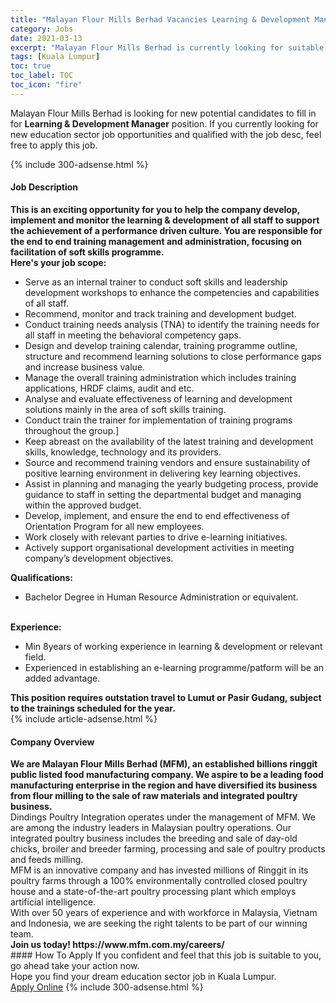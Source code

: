 ```yaml
---
title: "Malayan Flour Mills Berhad Vacancies Learning & Development Manager" 
category: Jobs 
date: 2021-03-13 
excerpt: "Malayan Flour Mills Berhad is currently looking for suitable person to fill in the Learning & Development Manager which positioned at Kuala Lumpur" 
tags: [Kuala Lumpur] 
toc: true 
toc_label: TOC 
toc_icon: "fire" 
--- 
```


<p>Malayan Flour Mills Berhad is looking for new potential candidates to fill in for <b>Learning & Development Manager</b> position. If you currently looking for new education sector job opportunities and qualified with the job desc, feel free to apply this job.
</p>{% include 300-adsense.html %} 
<div><div><h4>Job Description</h4></div><div><div><span><div><div><strong>This is an exciting opportunity for you to help the company develop, implement and monitor the learning &amp; development of all staff to support the achievement of a performance driven culture. You are responsible for the end to end training management and administration, focusing on facilitation of soft skills programme.</strong></div><div><strong>Here's your job scope:&#160;</strong></div><ul><li>Serve as an internal trainer to conduct soft skills and leadership development workshops to enhance the competencies and capabilities of all staff.</li><li>Recommend, monitor and track training and development budget.</li><li>Conduct training needs analysis (TNA) to identify the training needs for all staff in meeting the behavioral competency gaps.</li><li>Design and develop training calendar, training programme outline, structure and recommend learning solutions to close performance gaps and increase business value.</li><li>Manage the overall training administration which includes training applications, HRDF claims, audit and etc.</li><li>Analyse and evaluate effectiveness of learning and development solutions mainly in the area of soft skills training.</li><li>Conduct train the trainer for implementation of training programs throughout the group.]</li><li>Keep abreast on the availability of the latest training and development skills, knowledge, technology and its providers.</li><li>Source and recommend training vendors and ensure sustainability of positive learning environment in delivering key learning objectives.</li><li>Assist in planning and managing the yearly budgeting process, provide guidance to staff in setting the departmental budget and managing within the approved budget.</li><li>Develop, implement, and ensure the end to end effectiveness of Orientation Program for all new employees.</li><li>Work closely with relevant parties to drive e-learning initiatives.</li><li>Actively support organisational development activities in meeting company&#8217;s development objectives.</li></ul><div><div><strong>Qualifications:</strong></div><ul><li>Bachelor Degree in Human Resource Administration or equivalent.</li></ul><div><br><strong>Experience:</strong></div><ul><li>Min 8years of working experience in learning &amp; development or relevant field.</li><li>Experienced in establishing an e-learning programme/patform will be an added advantage.</li></ul><div><strong>This position requires outstation travel to Lumut or Pasir Gudang, subject to the trainings scheduled for the year.</strong></div></div></div></span></div></div></div> 
{% include article-adsense.html %} 
<div><div><h4>Company Overview</h4></div><div><div><span><div><div>
<strong>We are Malayan Flour Mills Berhad (MFM), an established billions ringgit public listed food manufacturing company. We aspire to be a leading food manufacturing enterprise in the region and have diversified its business from flour milling to the sale of raw materials and integrated poultry business.</strong></div>
<div>
	Dindings Poultry Integration operates under the management of MFM. We are among the industry leaders in Malaysian poultry operations. Our integrated poultry business includes the breeding and sale of day-old chicks, broiler and breeder farming, processing and sale of poultry products and feeds milling.</div>
<div>
	MFM is an innovative company and has invested millions of Ringgit in its poultry farms through a 100% environmentally controlled closed poultry house and a state-of-the-art poultry processing plant which employs artificial intelligence.</div>
<div>
<div>
		With over 50 years of experience and with workforce in Malaysia, Vietnam and Indonesia, we are seeking the right talents to be part of our winning team.</div>
</div>
<div>
<strong>Join us today! https://www.mfm.com.my/careers/</strong></div></div></span></div></div></div> 
#### How To Apply 
If you confident and feel that this job is suitable to you, go ahead take your action now. <br/> 
Hope you find your dream education sector job in Kuala Lumpur. <br/> 
<a href="https://www.jobstreet.com.my/en/job/learning-development-manager-4504526?jobId=jobstreet-my-job-4504526" class="btn btn--info" target="_blank" rel="nofollow noopenner">Apply Online</a> 
{% include 300-adsense.html %} 